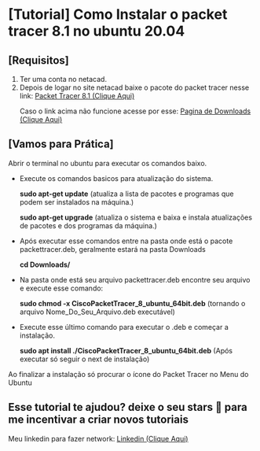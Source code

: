 <h1>[Tutorial] Como Instalar o packet tracer 8.1 no ubuntu 20.04</h1>

<h2>[Requisitos]</h2>
<ol>
    <li>Ter uma conta no netacad.</li>
    <li>Depois de logar no site netacad baixe o pacote do packet tracer nesse link: <a href="https://www.netacad.com/portal/resources/file/7b1849d4-dd2c-4e4d-aded-195fd82feca9">Packet Tracer 8.1 (Clique Aqui)</a></li>
    <p>Caso o link acima não funcione acesse por esse: <a href="https://www.netacad.com/portal/resources/packet-tracer">Pagina de Downloads (Clique Aqui)</a></p>
</ol>

<h2>[Vamos para Prática]</h2>
<p>Abrir o terminal no ubuntu para executar os comandos baixo.</p>
<ul>
    <li>Execute os comandos basicos para atualização do sistema.</li>
    <p><b>sudo apt-get update</b> (atualiza a lista de pacotes e programas que podem ser instalados na máquina.)</p>
    <p><b>sudo apt-get upgrade</b> (atualiza o sistema e baixa e instala atualizações de pacotes e dos programas da máquina.)</p>
    <li>Após executar esse comandos entre na pasta onde está o pacote packettracer.deb, geralmente estará na pasta Downloads</li>
    <p><b>cd Downloads/</b></p>
    <li>Na pasta onde está seu arquivo packettracer.deb encontre seu arquivo e execute esse comando:</li>
    <p><b>sudo chmod -x CiscoPacketTracer_8_ubuntu_64bit.deb</b> (tornando o arquivo Nome_Do_Seu_Arquivo.deb executável)</p>
    <li>Execute esse último comando para executar o .deb e começar a instalação.</li>
    <p><b>sudo apt install ./CiscoPacketTracer_8_ubuntu_64bit.deb</b> (Após executar só seguir o next de instalação)</p>
</ul>
<p>Ao finalizar a instalação só procurar o ícone do Packet Tracer no Menu do Ubuntu</p>
<h2>Esse tutorial te ajudou? deixe o seu stars 🌟 para me incentivar a criar novos tutoriais</h2>
<p>Meu linkedin para fazer network: <a href="https://www.linkedin.com/in/abimael-infra/">Linkedin (Clique Aqui)</a></p>